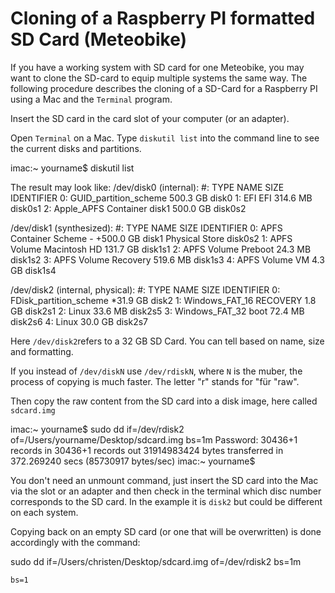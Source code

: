 Cloning of a Raspberry PI formatted SD Card (Meteobike)
===============

If you have a working system with SD card for one Meteobike, you may want to clone the SD-card to equip multiple systems the same way. The following procedure describes the cloning of a SD-Card for a Raspberry PI using a Mac and the `Terminal` program.

Insert the SD card in the card slot of your computer (or an adapter). 

Open `Terminal` on a Mac. Type `diskutil list` into the command line to see the current disks and partitions. 

  imac:~ yourname$ diskutil list
  
The result may look like:
  /dev/disk0 (internal):
     #:                       TYPE NAME                    SIZE       IDENTIFIER
     0:      GUID_partition_scheme                         500.3 GB   disk0
     1:                        EFI EFI                     314.6 MB   disk0s1
     2:                 Apple_APFS Container disk1         500.0 GB   disk0s2
  
  /dev/disk1 (synthesized):
     #:                       TYPE NAME                    SIZE       IDENTIFIER
     0:      APFS Container Scheme -                      +500.0 GB   disk1
                                   Physical Store disk0s2
    1:                APFS Volume Macintosh HD            131.7 GB   disk1s1
    2:                APFS Volume Preboot                 24.3 MB    disk1s2
     3:                APFS Volume Recovery                519.6 MB   disk1s3 
     4:                APFS Volume VM                      4.3 GB     disk1s4

  /dev/disk2 (internal, physical):
     #:                       TYPE NAME                    SIZE       IDENTIFIER
     0:     FDisk_partition_scheme                        *31.9 GB    disk2
     1:             Windows_FAT_16 RECOVERY                1.8 GB     disk2s1
     2:                      Linux                         33.6 MB    disk2s5
     3:             Windows_FAT_32 boot                    72.4 MB    disk2s6
     4:                      Linux                         30.0 GB    disk2s7
   
Here `/dev/disk2`refers to a 32 GB SD Card. You can tell based on name, size and formatting.

If you instead of `/dev/diskN` use `/dev/rdiskN`, where `N` is the muber, the process of copying is much faster. The letter "r" stands for "für "raw".

Then copy the raw content from the SD card into a disk image, here called `sdcard.img`

imac:~ yourname$ sudo dd if=/dev/rdisk2 of=/Users/yourname/Desktop/sdcard.img bs=1m
Password:
30436+1 records in
30436+1 records out
31914983424 bytes transferred in 372.269240 secs (85730917 bytes/sec)
imac:~ yourname$

You don't need an unmount command, just insert the SD card into the Mac via the slot or an adapter and then check in the terminal which disc number corresponds to the SD card. In the example it is `disk2` but could be different on each system.

Copying back on an empty SD card (or one that will be overwritten) is done accordingly with the command:

sudo dd if=/Users/christen/Desktop/sdcard.img of=/dev/rdisk2 bs=1m

`bs=1`
